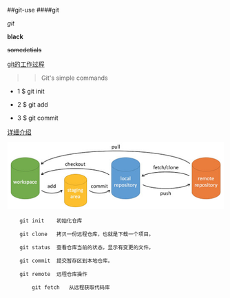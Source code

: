 ##git-use
####git

*git*

**black**

~~somedetials~~

[git的工作过程](work.md)

>>Git's simple commands


- 1 $ git init
  
- 2 $ git add

- 3 $ git commit 

[详细介绍](https://www.runoob.com/git/git-basic-operations.html)

![avatar](https://github.com/GOGOGO-ZXY/Git-use/blob/main/git-command.jpg)

```
	git init 	初始化仓库
```

```
	git clone 	拷贝一份远程仓库，也就是下载一个项目。
```

```
	git status 	查看仓库当前的状态，显示有变更的文件。
```

```
	git commit 	提交暂存区到本地仓库。
```


```
	git remote 	远程仓库操作
```


```
        git fetch 	从远程获取代码库
```

